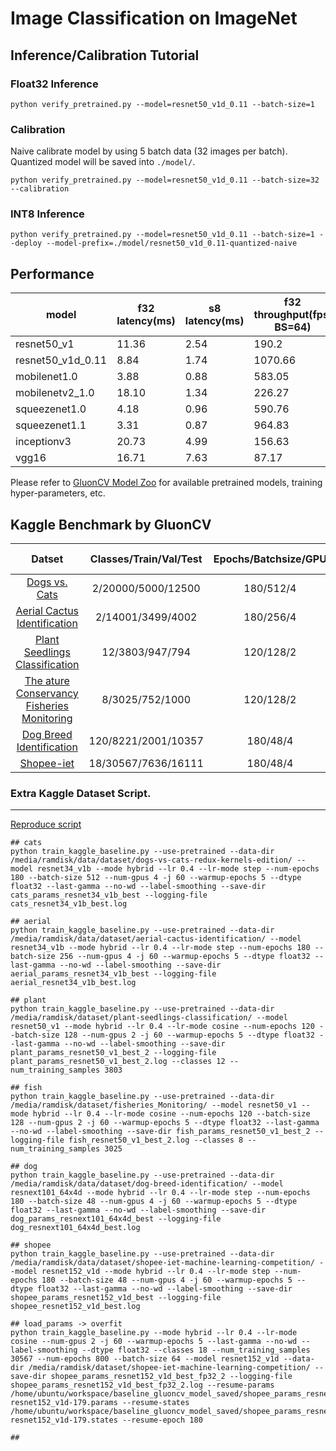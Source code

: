# Image Classification on ImageNet

## Inference/Calibration Tutorial

### Float32 Inference

```
python verify_pretrained.py --model=resnet50_v1d_0.11 --batch-size=1
```

### Calibration

Naive calibrate model by using 5 batch data (32 images per batch). Quantized model will be saved into `./model/`.

```
python verify_pretrained.py --model=resnet50_v1d_0.11 --batch-size=32 --calibration
```

### INT8 Inference

```
python verify_pretrained.py --model=resnet50_v1d_0.11 --batch-size=1 --deploy --model-prefix=./model/resnet50_v1d_0.11-quantized-naive
```

## Performance

model | f32 latency(ms) | s8 latency(ms) | f32 throughput(fps, BS=64) | s8 throughput(fps, BS=64) | f32 accuracy | s8 accuracy
-- | -- | -- | -- | -- | -- | --
resnet50_v1 | 11.36 | 2.54 | 190.2 | 1363.75 | 77.21/93.56 | 76.34/93.13
resnet50_v1d_0.11 | 8.84 | 1.74 | 1070.66 | 10686.77 | 63.06/84.64 | 62.68/84.43
mobilenet1.0 | 3.88 | 0.88 | 583.05 | 5615.58 | 73.28/91.22 | 72.23/90.64
mobilenetv2_1.0 | 18.10 | 1.34 | 226.27 | 5005.94 | 71.89/90.53 | 70.87/89.88
squeezenet1.0 | 4.18 | 0.96 | 590.76 | 3393.09 | 57.74/80.33 | 56.98/79.66
squeezenet1.1 | 3.31 | 0.87 | 964.83 | 6027.15 | 58.00/80.47 | 57.02/79.73
inceptionv3 | 20.73 | 4.99 | 156.63 | 917.67 | 78.80/94.37 | 77.36/93.57
vgg16 | 16.71 | 7.63 | 87.17 | 399.62 | 73.06/91.18 | 71.94/90.59

Please refer to [GluonCV Model Zoo](http://gluon-cv.mxnet.io/model_zoo/index.html#image-classification)
for available pretrained models, training hyper-parameters, etc.


## Kaggle Benchmark by GluonCV 

|Datset| Classes/Train/Val/Test | Epochs/Batchsize/GPU |  Model | Gluoncv_Baseline(Score(1st)/Rank & Log)|
|:-------:|:-----:|:-------:|:-------:|:-------:|
|[Dogs vs. Cats](https://www.kaggle.com/c/dogs-vs-cats-redux-kernels-edition/data)|2/20000/5000/12500|180/512/4|resnet34_v1b| 0.17131(0.03302)/n% & [log](./log_baseline/cats_resnet34_v1b_best.log)|
|[Aerial Cactus Identification](https://www.kaggle.com/c/aerial-cactus-identification/data)|2/14001/3499/4002 |180/256/4|resnet34_v1b| 0.9711(1.0)/n% & [log](./log_baseline/aerial_resnet34_v1b_best.log)|
|[Plant Seedlings Classification](https://www.kaggle.com/c/plant-seedlings-classification)|12/3803/947/794 |120/128/2|resnet50_v1| 0.97607(1.0)/n% & [log](./log_baseline/plant_resnet50_v1_best.log)|
|[The ature Conservancy Fisheries Monitoring](https://www.kaggle.com/c/the-nature-conservancy-fisheries-monitoring)|8/3025/752/1000|120/128/2|resnet50_v1|1.01974(0.29535)/n% & [log](./log_baseline/fish_resnet50_v1_best.log)|
|[Dog Breed Identification](https://www.kaggle.com/c/dog-breed-identification)|120/8221/2001/10357|180/48/4|resnext101_64x4d| 1.54852(0:extra dataset)/n% & [log](./log_baseline/dog_resnext101_64x4d_best.log)|
|[Shopee-iet](https://www.kaggle.com/c/shopee-iet-machine-learning-competition/overview) | 18/30567/7636/16111  | 180/48/4|resnet152_v1d| 0.81750(0.87378)/n% & [log](./log_baseline/shopee_resnet152_v1d_best.log)|

### Extra Kaggle Dataset Script.
-------------
[Reproduce script](./train_kaggle_baseline.py)

```
## cats
python train_kaggle_baseline.py --use-pretrained --data-dir /media/ramdisk/data/dataset/dogs-vs-cats-redux-kernels-edition/ --model resnet34_v1b --mode hybrid --lr 0.4 --lr-mode step --num-epochs 180 --batch-size 512 --num-gpus 4 -j 60 --warmup-epochs 5 --dtype float32 --last-gamma --no-wd --label-smoothing --save-dir cats_params_resnet34_v1b_best --logging-file cats_resnet34_v1b_best.log

## aerial
python train_kaggle_baseline.py --use-pretrained --data-dir /media/ramdisk/data/dataset/aerial-cactus-identification/ --model resnet34_v1b --mode hybrid --lr 0.4 --lr-mode step --num-epochs 180 --batch-size 256 --num-gpus 4 -j 60 --warmup-epochs 5 --dtype float32 --last-gamma --no-wd --label-smoothing --save-dir aerial_params_resnet34_v1b_best --logging-file aerial_resnet34_v1b_best.log

## plant
python train_kaggle_baseline.py --use-pretrained --data-dir /media/ramdisk/dataset/plant-seedlings-classification/ --model resnet50_v1 --mode hybrid --lr 0.4 --lr-mode cosine --num-epochs 120 --batch-size 128 --num-gpus 2 -j 60 --warmup-epochs 5 --dtype float32 --last-gamma --no-wd --label-smoothing --save-dir plant_params_resnet50_v1_best_2 --logging-file plant_params_resnet50_v1_best_2.log --classes 12 --num_training_samples 3803

## fish
python train_kaggle_baseline.py --use-pretrained --data-dir /media/ramdisk/dataset/fisheries_Monitoring/ --model resnet50_v1 --mode hybrid --lr 0.4 --lr-mode cosine --num-epochs 120 --batch-size 128 --num-gpus 2 -j 60 --warmup-epochs 5 --dtype float32 --last-gamma --no-wd --label-smoothing --save-dir fish_params_resnet50_v1_best_2 --logging-file fish_resnet50_v1_best_2.log --classes 8 --num_training_samples 3025

## dog
python train_kaggle_baseline.py --use-pretrained --data-dir /media/ramdisk/data/dataset/dog-breed-identification/ --model resnext101_64x4d --mode hybrid --lr 0.4 --lr-mode step --num-epochs 180 --batch-size 48 --num-gpus 4 -j 60 --warmup-epochs 5 --dtype float32 --last-gamma --no-wd --label-smoothing --save-dir dog_params_resnext101_64x4d_best --logging-file dog_resnext101_64x4d_best.log

## shopee
python train_kaggle_baseline.py --use-pretrained --data-dir /media/ramdisk/data/dataset/shopee-iet-machine-learning-competition/ --model resnet152_v1d --mode hybrid --lr 0.4 --lr-mode step --num-epochs 180 --batch-size 48 --num-gpus 4 -j 60 --warmup-epochs 5 --dtype float32 --last-gamma --no-wd --label-smoothing --save-dir shopee_params_resnet152_v1d_best --logging-file shopee_resnet152_v1d_best.log

## load_params -> overfit
python train_kaggle_baseline.py --mode hybrid --lr 0.4 --lr-mode cosine --num-gpus 2 -j 60 --warmup-epochs 5 --last-gamma --no-wd --label-smoothing --dtype float32 --classes 18 --num_training_samples 30567 --num-epochs 800 --batch-size 64 --model resnet152_v1d --data-dir /media/ramdisk/dataset/shopee-iet-machine-learning-competition/ --save-dir shopee_params_resnet152_v1d_best_fp32_2 --logging-file shopee_params_resnet152_v1d_best_fp32_2.log --resume-params /home/ubuntu/workspace/baseline_gluoncv_model_saved/shopee_params_resnet152_v1d_best/imagenet-resnet152_v1d-179.params --resume-states /home/ubuntu/workspace/baseline_gluoncv_model_saved/shopee_params_resnet152_v1d_best/imagenet-resnet152_v1d-179.states --resume-epoch 180

## 
```


